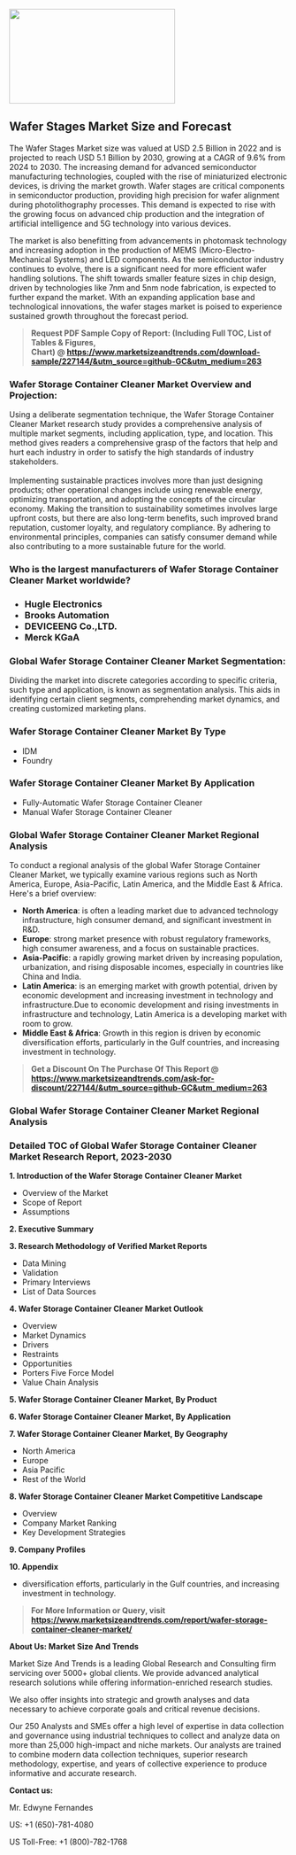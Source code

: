 <p><img class="alignnone size-medium wp-image-20088" src="https://ffe5etoiles.com/wp-content/uploads/2024/12/MST1-300x171.png" alt="" width="300" height="171" /></p><h2>Wafer Stages Market Size and Forecast</h2><p>The Wafer Stages Market size was valued at USD 2.5 Billion in 2022 and is projected to reach USD 5.1 Billion by 2030, growing at a CAGR of 9.6% from 2024 to 2030. The increasing demand for advanced semiconductor manufacturing technologies, coupled with the rise of miniaturized electronic devices, is driving the market growth. Wafer stages are critical components in semiconductor production, providing high precision for wafer alignment during photolithography processes. This demand is expected to rise with the growing focus on advanced chip production and the integration of artificial intelligence and 5G technology into various devices.</p><p>The market is also benefitting from advancements in photomask technology and increasing adoption in the production of MEMS (Micro-Electro-Mechanical Systems) and LED components. As the semiconductor industry continues to evolve, there is a significant need for more efficient wafer handling solutions. The shift towards smaller feature sizes in chip design, driven by technologies like 7nm and 5nm node fabrication, is expected to further expand the market. With an expanding application base and technological innovations, the wafer stages market is poised to experience sustained growth throughout the forecast period.</p></p><blockquote id="" class=""><strong>Request PDF Sample Copy of Report: (Including Full TOC, List of Tables &amp; Figures, Chart)&nbsp;@&nbsp;<strong><a href="https://www.marketsizeandtrends.com/download-sample/227144/&utm_source=github-GC&utm_medium=263" target="_blank">https://www.marketsizeandtrends.com/download-sample/227144/&utm_source=github-GC&utm_medium=263</a></strong></strong></blockquote><h3 id="" class="">Wafer Storage Container Cleaner Market&nbsp;Overview and Projection:</h3><p id="" class="">Using a deliberate segmentation technique, the Wafer Storage Container Cleaner Market research study provides a comprehensive analysis of multiple market segments, including application, type, and location. This method gives readers a comprehensive grasp of the factors that help and hurt each industry in order to satisfy the high standards of industry stakeholders. <br /> <br />Implementing sustainable practices involves more than just designing products; other operational changes include using renewable energy, optimizing transportation, and adopting the concepts of the circular economy. Making the transition to sustainability sometimes involves large upfront costs, but there are also long-term benefits, such improved brand reputation, customer loyalty, and regulatory compliance. By adhering to environmental principles, companies can satisfy consumer demand while also contributing to a more sustainable future for the world.</p><h3 id="" class="">Who is the largest manufacturers of&nbsp;Wafer Storage Container Cleaner Market worldwide?</h3><h3 class=""><p><ul><li>Hugle Electronics </li><li> Brooks Automation </li><li> DEVICEENG Co.,LTD. </li><li> Merck KGaA</li></ul></p></h3><h3 id="" class="">Global&nbsp;Wafer Storage Container Cleaner Market Segmentation:</h3><p id="" class="">Dividing the market into discrete categories according to specific criteria, such type and application, is known as segmentation analysis. This aids in identifying certain client segments, comprehending market dynamics, and creating customized marketing plans.</p><h3 id="" class="">Wafer Storage Container Cleaner Market&nbsp;By Type</h3><p><p><ul><li>IDM</li><li> Foundry</p></li></ul></p></p><h3 id="" class="">Wafer Storage Container Cleaner Market&nbsp;By Application</h3><p class=""><p><ul><li>Fully-Automatic Wafer Storage Container Cleaner</li><li> Manual Wafer Storage Container Cleaner</li></ul></p></p><h3 id="" class="">Global Wafer Storage Container Cleaner Market Regional Analysis</h3><p id="" class="">To conduct a regional analysis of the global Wafer Storage Container Cleaner Market, we typically examine various regions such as North America, Europe, Asia-Pacific, Latin America, and the Middle East &amp; Africa. Here's a brief overview:</p><ul><li><strong>North America</strong>: is often a leading market due to advanced technology infrastructure, high consumer demand, and significant investment in R&amp;D.</li><li><strong>Europe</strong>: strong market presence with robust regulatory frameworks, high consumer awareness, and a focus on sustainable practices.</li><li><strong>Asia-Pacific</strong>: a rapidly growing market driven by increasing population, urbanization, and rising disposable incomes, especially in countries like China and India.</li><li><strong>Latin America</strong>: is an emerging market with growth potential, driven by economic development and increasing investment in technology and infrastructure.Due to economic development and rising investments in infrastructure and technology, Latin America is a developing market with room to grow.</li><li><strong>Middle East &amp; Africa</strong>: Growth in this region is driven by economic diversification efforts, particularly in the Gulf countries, and increasing investment in technology.</li></ul><blockquote id="" class=""><strong>Get a Discount On The Purchase Of This Report @ <strong><a href="https://www.marketsizeandtrends.com/ask-for-discount/227144/&utm_source=github-GC&utm_medium=263" target="_blank">https://www.marketsizeandtrends.com/ask-for-discount/227144/&utm_source=github-GC&utm_medium=263</a></strong></strong></blockquote><h3 id="" class="">Global Wafer Storage Container Cleaner Market Regional Analysis</h3><h3 id="" class="">Detailed TOC of Global Wafer Storage Container Cleaner Market Research Report, 2023-2030</h3><p id="" class=""><strong>1. Introduction of the Wafer Storage Container Cleaner Market</strong></p><ul><li>Overview of the Market</li><li>Scope of Report</li><li>Assumptions</li></ul><p id="" class=""><strong>2. Executive Summary</strong></p><p id="" class=""><strong>3. Research Methodology of Verified Market Reports</strong></p><ul><li>Data Mining</li><li>Validation</li><li>Primary Interviews</li><li>List of Data Sources</li></ul><p id="" class=""><strong>4. Wafer Storage Container Cleaner Market Outlook</strong></p><ul><li>Overview</li><li>Market Dynamics</li><li>Drivers</li><li>Restraints</li><li>Opportunities</li><li>Porters Five Force Model</li><li>Value Chain Analysis</li></ul><p id="" class=""><strong>5. Wafer Storage Container Cleaner Market, By Product</strong></p><p id="" class=""><strong>6. Wafer Storage Container Cleaner Market, By Application</strong></p><p id="" class=""><strong>7. Wafer Storage Container Cleaner Market, By Geography</strong></p><ul><li>North America</li><li>Europe</li><li>Asia Pacific</li><li>Rest of the World</li></ul><p id="" class=""><strong>8. Wafer Storage Container Cleaner Market Competitive Landscape</strong></p><ul><li>Overview</li><li>Company Market Ranking</li><li>Key Development Strategies</li></ul><p id="" class=""><strong>9. Company Profiles</strong></p><p id="" class=""><strong>10. Appendix</strong></p><ul><li>diversification efforts, particularly in the Gulf countries, and increasing investment in technology.</li></ul><blockquote id="" class=""><strong>For More Information or Query, visit <strong><strong><a href="https://www.marketsizeandtrends.com/report/wafer-storage-container-cleaner-market/" target="_blank">https://www.marketsizeandtrends.com/report/wafer-storage-container-cleaner-market/</a></strong></strong></strong></blockquote><p id="" class=""><strong>About Us: Market Size And Trends</strong></p><p id="" class="">Market Size And Trends is a leading Global Research and Consulting firm servicing over 5000+ global clients. We provide advanced analytical research solutions while offering information-enriched research studies.</p><p id="" class="">We also offer insights into strategic and growth analyses and data necessary to achieve corporate goals and critical revenue decisions.</p><p id="" class="">Our 250 Analysts and SMEs offer a high level of expertise in data collection and governance using industrial techniques to collect and analyze data on more than 25,000 high-impact and niche markets. Our analysts are trained to combine modern data collection techniques, superior research methodology, expertise, and years of collective experience to produce informative and accurate research.</p><p id="" class=""><strong>Contact us:</strong></p><p id="" class="">Mr. Edwyne Fernandes</p><p id="" class="">US: +1 (650)-781-4080</p><p id="" class="">US Toll-Free: +1 (800)-782-1768</p>
